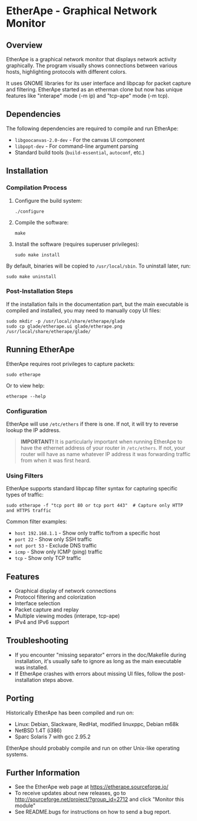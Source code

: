 # EtherApe - Graphical Network Monitor

## Overview
EtherApe is a graphical network monitor that displays network activity graphically. The program visually shows connections between various hosts, highlighting protocols with different colors.

It uses GNOME libraries for its user interface and libpcap for packet capture and filtering. EtherApe started as an etherman clone but now has unique features like "interape" mode (-m ip) and "tcp-ape" mode (-m tcp).

## Dependencies
The following dependencies are required to compile and run EtherApe:

- `libgoocanvas-2.0-dev` - For the canvas UI component
- `libpopt-dev` - For command-line argument parsing
- Standard build tools (`build-essential`, `autoconf`, etc.)

## Installation

### Compilation Process

1. Configure the build system:
   ```
   ./configure
   ```

2. Compile the software:
   ```
   make
   ```

3. Install the software (requires superuser privileges):
   ```
   sudo make install
   ```

By default, binaries will be copied to `/usr/local/sbin`. To uninstall later, run:
```
sudo make uninstall
```

### Post-Installation Steps

If the installation fails in the documentation part, but the main executable is compiled and installed, you may need to manually copy UI files:

```
sudo mkdir -p /usr/local/share/etherape/glade
sudo cp glade/etherape.ui glade/etherape.png /usr/local/share/etherape/glade/
```

## Running EtherApe

EtherApe requires root privileges to capture packets:

```
sudo etherape
```

Or to view help:

```
etherape --help
```

### Configuration

EtherApe will use `/etc/ethers` if there is one. If not, it will try to reverse lookup the IP address.

> **IMPORTANT!** It is particularly important when running EtherApe to have the ethernet address of your router in `/etc/ethers`. If not, your router will have as name whatever IP address it was forwarding traffic from when it was first heard.

### Using Filters

EtherApe supports standard libpcap filter syntax for capturing specific types of traffic:

```
sudo etherape -f "tcp port 80 or tcp port 443"  # Capture only HTTP and HTTPS traffic
```

Common filter examples:
- `host 192.168.1.1` - Show only traffic to/from a specific host
- `port 22` - Show only SSH traffic
- `not port 53` - Exclude DNS traffic
- `icmp` - Show only ICMP (ping) traffic
- `tcp` - Show only TCP traffic

## Features

- Graphical display of network connections
- Protocol filtering and colorization
- Interface selection
- Packet capture and replay
- Multiple viewing modes (interape, tcp-ape)
- IPv4 and IPv6 support

## Troubleshooting

- If you encounter "missing separator" errors in the doc/Makefile during installation, it's usually safe to ignore as long as the main executable was installed.
- If EtherApe crashes with errors about missing UI files, follow the post-installation steps above.

## Porting

Historically EtherApe has been compiled and run on:
* Linux: Debian, Slackware, RedHat, modified linuxppc, Debian m68k
* NetBSD 1.4T (i386)
* Sparc Solaris 7 with gcc 2.95.2

EtherApe should probably compile and run on other Unix-like operating systems.

## Further Information

- See the EtherApe web page at https://etherape.sourceforge.io/
- To receive updates about new releases, go to http://sourceforge.net/project/?group_id=2712 and click "Monitor this module"
- See README.bugs for instructions on how to send a bug report. 